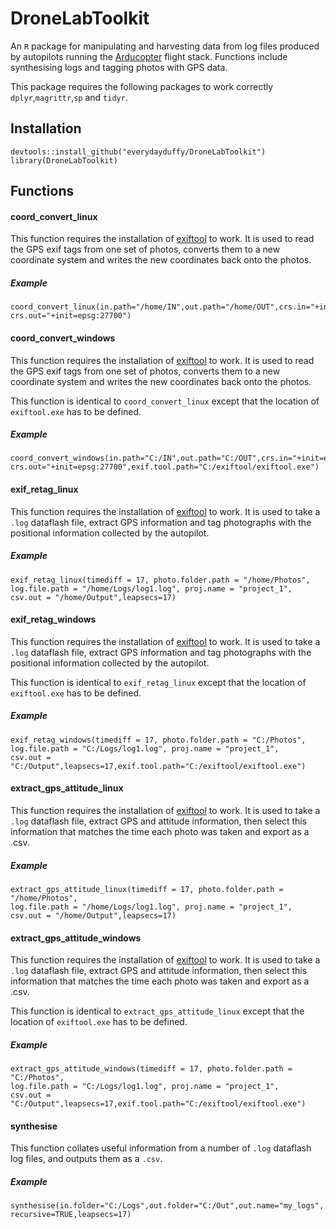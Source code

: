 # DroneLabToolkit

An `R` package for manipulating and harvesting data from log files produced by autopilots running the [Arducopter](http://www.arducopter.co.uk/) flight stack. Functions include synthesising logs and tagging
photos with GPS data.

This package requires the following packages to work correctly `dplyr`,`magrittr`,`sp` and `tidyr`.


## Installation

```
devtools::install_github("everydayduffy/DroneLabToolkit")
library(DroneLabToolkit)
```

## Functions

#### coord_convert_linux

This function requires the installation of [exiftool](http://www.sno.phy.queensu.ca/~phil/exiftool/) to work.
It is used to read the GPS exif tags from one set of photos, converts them to a new coordinate system and writes the new coordinates back onto the photos.

##### Example

```
coord_convert_linux(in.path="/home/IN",out.path="/home/OUT",crs.in="+init=epsg:4326",
crs.out="+init=epsg:27700")
```

#### coord_convert_windows

This function requires the installation of [exiftool](http://www.sno.phy.queensu.ca/~phil/exiftool/) to work.
It is used to read the GPS exif tags from one set of photos, converts them to a new coordinate system and writes the new coordinates back onto the photos.

This function is identical to `coord_convert_linux` except that the location of `exiftool.exe` has to be defined.

##### Example

```
coord_convert_windows(in.path="C:/IN",out.path="C:/OUT",crs.in="+init=epsg:4326",
crs.out="+init=epsg:27700",exif.tool.path="C:/exiftool/exiftool.exe")
```

#### exif_retag_linux

This function requires the installation of [exiftool](http://www.sno.phy.queensu.ca/~phil/exiftool/) to work.
It is used to take a `.log` dataflash file, extract GPS information and tag photographs with the positional
information collected by the autopilot.

##### Example

```
exif_retag_linux(timediff = 17, photo.folder.path = "/home/Photos",
log.file.path = "/home/Logs/log1.log", proj.name = "project_1",
csv.out = "/home/Output",leapsecs=17)
```

#### exif_retag_windows

This function requires the installation of [exiftool](http://www.sno.phy.queensu.ca/~phil/exiftool/) to work.
It is used to take a `.log` dataflash file, extract GPS information and tag photographs with the positional
information collected by the autopilot.

This function is identical to `exif_retag_linux` except that the location of `exiftool.exe` has to be
defined.

##### Example

```
exif_retag_windows(timediff = 17, photo.folder.path = "C:/Photos",
log.file.path = "C:/Logs/log1.log", proj.name = "project_1",
csv.out = "C:/Output",leapsecs=17,exif.tool.path="C:/exiftool/exiftool.exe")
```

#### extract_gps_attitude_linux

This function requires the installation of [exiftool](http://www.sno.phy.queensu.ca/~phil/exiftool/) to work.
It is used to take a `.log` dataflash file, extract GPS and attitude information, then select this information that matches the time each photo was taken and export as a .csv.

##### Example

```
extract_gps_attitude_linux(timediff = 17, photo.folder.path = "/home/Photos",
log.file.path = "/home/Logs/log1.log", proj.name = "project_1",
csv.out = "/home/Output",leapsecs=17)
```

#### extract_gps_attitude_windows

This function requires the installation of [exiftool](http://www.sno.phy.queensu.ca/~phil/exiftool/) to work.
It is used to take a `.log` dataflash file, extract GPS and attitude information, then select this information that matches the time each photo was taken and export as a .csv.

This function is identical to `extract_gps_attitude_linux` except that the location of `exiftool.exe` has to be
defined.

##### Example

```
extract_gps_attitude_windows(timediff = 17, photo.folder.path = "C:/Photos",
log.file.path = "C:/Logs/log1.log", proj.name = "project_1",
csv.out = "C:/Output",leapsecs=17,exif.tool.path="C:/exiftool/exiftool.exe")
```

#### synthesise

This function collates useful information from a number of `.log` dataflash log files, and outputs them
as a `.csv`.

##### Example

```
synthesise(in.folder="C:/Logs",out.folder="C:/Out",out.name="my_logs",
recursive=TRUE,leapsecs=17)
```
